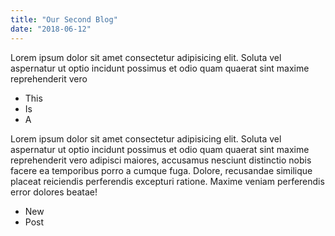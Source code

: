 ```yaml
---
title: "Our Second Blog"
date: "2018-06-12"
---
```


Lorem ipsum dolor sit amet consectetur adipisicing elit. Soluta vel aspernatur ut optio incidunt possimus et odio quam quaerat sint maxime reprehenderit vero 
<!-- end -->
* This
* Is
* A


Lorem ipsum dolor sit amet consectetur adipisicing elit. Soluta vel aspernatur ut optio incidunt possimus et odio quam quaerat sint maxime reprehenderit vero adipisci maiores, accusamus nesciunt distinctio nobis facere ea temporibus porro a cumque fuga. Dolore, recusandae similique placeat reiciendis perferendis excepturi ratione. Maxime veniam perferendis error dolores beatae!

* New
* Post